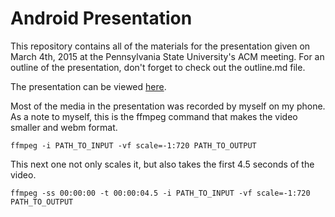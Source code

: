 # Android Presentation

This repository contains all of the materials for the presentation given on March 4th, 2015 at the Pennsylvania State
University's ACM meeting. For an outline of the presentation, don't forget to check out the outline.md file.

The presentation can be viewed [here](http://dlopreiato.github.io/Android-Presentation/).

Most of the media in the presentation was recorded by myself on my phone. As a note to myself, this is the ffmpeg
command that makes the video smaller and webm format.
```
ffmpeg -i PATH_TO_INPUT -vf scale=-1:720 PATH_TO_OUTPUT
```
This next one not only scales it, but also takes the first 4.5 seconds of the video.
```
ffmpeg -ss 00:00:00 -t 00:00:04.5 -i PATH_TO_INPUT -vf scale=-1:720 PATH_TO_OUTPUT
```